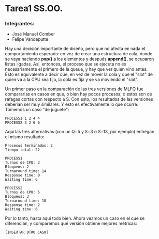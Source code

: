 # Tarea1 SS.OO.

### Integrantes:
- José Manuel Comber
- Felipe Vandeputte

Hay una decisión importante de diseño, pero que no afecta en nada el comportamiento esperado: en vez de crear una estructura de cola, donde se vaya haciendo **pop()** a los elementos y después **append()**, se ocuparon listas ligadas. 
Así, entonces, el proceso que se ejecuta no es necesariamente el primero de la queue, y hay que ver quién vino antes. Esto es equivalente a decir que, en vez de mover la cola y que el "slot" de quien va a la CPU sea fijo, la cola es fija y se va moviendo el "slot".

Un primer paso en la comparación de las tres versiones de MLFQ fue compararlas en casos en que, o bien hay pocos procesos, o estos son de ráfagas cortas con respecto a S. Con esto, los resultados de las versiones deberían ser muy similares.
Y esto es efectivamente lo que ocurre. Tomemos un caso "de juguete": 


```
PROCESS1 1 2 4 4
PROCESS2 3 2 6 6
```

Aquí las tres alternativas (con un Q=5 y S=3 o S=13, por ejemplo) entregan el mismo resultado:

```
Procesos terminados: 2
Tiempo total: 22

PROCESS1
Turnos de CPU: 3
Bloqueos: 2
Turnaround time: 14
Response time: 0
Waiting time: 6

PROCESS2
Turnos de CPU: 5
Bloqueos: 3
Turnaround time: 18
Response time: 2
Waiting time: 6
```

Por lo tanto, hasta aquí todo bien. Ahora veamos un caso en el que se diferencian, y comparemos qué versión obtiene mejores métricas:

```
[INSERTAR OTRO CASO]
```


